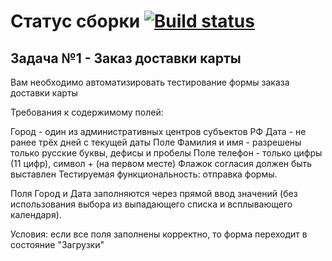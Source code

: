 # Статус сборки [![Build status](https://ci.appveyor.com/api/projects/status/tkkgjdn2qibomi9e?svg=true)](https://ci.appveyor.com/project/Alisa68/aqa-card-delivery)

## Задача №1 - Заказ доставки карты
Вам необходимо автоматизировать тестирование формы заказа доставки карты

Требования к содержимому полей:

Город - один из административных центров субъектов РФ
Дата - не ранее трёх дней с текущей даты
Поле Фамилия и имя - разрешены только русские буквы, дефисы и пробелы
Поле телефон - только цифры (11 цифр), символ + (на первом месте)
Флажок согласия должен быть выставлен
Тестируемая функциональность: отправка формы.

Поля Город и Дата заполняются через прямой ввод значений (без использования выбора из выпадающего списка и всплывающего календаря).

Условия: если все поля заполнены корректно, то форма переходит в состояние "Загрузки"
